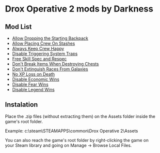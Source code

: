 # Drox Operative 2 mods by Darkness


## Mod List
- [Allow Dropping the Starting Backpack](https://github.com/TrueDarkness/soldakmods/blob/main/droxoperative2/mod_darkness_AllowBackpackDrop.zip?raw=true)
- [Allow Placing Crew On Stashes](https://github.com/TrueDarkness/soldakmods/blob/main/droxoperative2/mod_darkness_AllowCrewOnStash.zip?raw=true)
- [Always Keep Crew Happy](https://github.com/TrueDarkness/soldakmods/blob/main/droxoperative2/mod_darkness_CrewAlwaysHappy.zip?raw=true)
- [Disable Triggering System Traps](https://github.com/TrueDarkness/soldakmods/blob/main/droxoperative2/mod_darkness_DisableGameTraps.zip?raw=true)
- [Free Skill Spec and Respec](https://github.com/TrueDarkness/soldakmods/blob/main/droxoperative2/mod_darkness_FreeSpecRespec.zip?raw=true)
- [Don't Break Items When Destroying Chests](https://github.com/TrueDarkness/soldakmods/blob/main/droxoperative2/mod_darkness_NoChestBreakItem.zip?raw=true)
- [Don't Extinguish Races From Galaxies](https://github.com/TrueDarkness/soldakmods/blob/main/droxoperative2/mod_darkness_NoRaceExtinction.zip?raw=true)
- [No XP Loss on Death](https://github.com/TrueDarkness/soldakmods/blob/main/droxoperative2/mod_darkness_NoXPLossOnDeath.zip?raw=true)
- [Disable Economic Wins](https://github.com/TrueDarkness/soldakmods/blob/main/droxoperative2/mod_darkness_WinEconomyDisable.zip?raw=true)
- [Disable Fear Wins](https://github.com/TrueDarkness/soldakmods/blob/main/droxoperative2/mod_darkness_WinFearDisable.zip?raw=true)
- [Disable Legend Wins](https://github.com/TrueDarkness/soldakmods/blob/main/droxoperative2/mod_darkness_WinLegendDisable.zip?raw=true)

## Instalation
Place the .zip files (without extracting them) on the Assets folder inside the game's root folder.

Example: c:\steam\STEAMAPPS\common\Drox Operative 2\Assets

You can also reach the game's root folder by right-clicking the game on your Steam library and going on Manage -> Browse Local Files.
